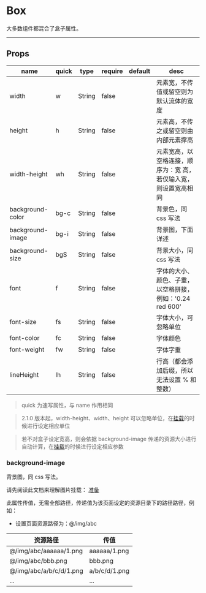 # Box

大多数组件都混合了盒子属性。

---

## Props

| name             | quick | type   | require | default | desc                                                            |
| ---------------- | ----- | ------ | ------- | ------- | --------------------------------------------------------------- |
| width            | w     | String | false   |         | 元素宽，不传值或留空则为默认流体的宽度                          |
| height           | h     | String | false   |         | 元素高，不传之或留空则由内部元素撑高                            |
| width-height     | wh    | String | false   |         | 元素宽高，以空格连接，顺序为：宽 高，若仅输入宽，则设置宽高相同 |
| background-color | bg-c  | String | false   |         | 背景色，同 css 写法                                             |
| background-image | bg-i  | String | false   |         | 背景图，下面详述                                                |
| background-size  | bgS   | String | false   |         | 背景大小，同 css 写法                                           |
| font             | f     | String | false   |         | 字体的大小、颜色、子重，以空格拼接，例如：'0.24 red 600'        |
| font-size        | fs    | String | false   |         | 字体大小，可忽略单位                                            |
| font-color       | fc    | String | false   |         | 字体颜色                                                        |
| font-weight      | fw    | String | false   |         | 字体字重                                                        |
| lineHeight       | lh    | String | false   |         | 行高（都会添加后缀，所以无法设置 % 和 整数）                    |

> quick 为速写属性，与 name 作用相同

> 2.1.0 版本起，width-height、width、height 可以忽略单位，在[挂载](/docs/guide/Install?id=挂载参数)的时候进行设定相应单位

> 若不对盒子设定宽高，则会依据 background-image 传递的资源大小进行自动计算，在[挂载](/docs/guide/Install?id=挂载参数)的时候进行设定相应参数

### background-image

背景图，同 css 写法。

请先阅读此文档来理解图片挂载： [准备](docs/guide/Ready.md?id=图片资源)

此属性传值，无需全部路径，传递值为该页面设定的资源目录下的路径路径，例如：

- 设置页面资源路径为：@/img/abc

| 资源路径                | 传值          |
| ----------------------- | ------------- |
| @/img/abc/aaaaaa/1.png  | aaaaaa/1.png  |
| @/img/abc/bbb.png       | bbb.png       |
| @/img/abc/a/b/c/d/1.png | a/b/c/d/1.png |
| ...                     | ...           |
